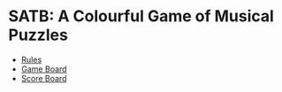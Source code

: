 # SATB: A Colourful Game of Musical Puzzles

  * [Rules](satb.pdf)
  * [Game Board](game_board.pdf)
  * [Score Board](score_board.pdf)
